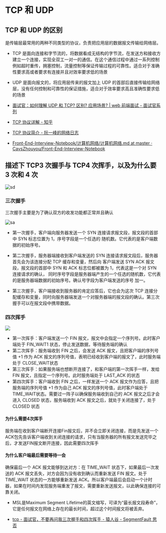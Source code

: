# TCP 和 UDP

## TCP 和 UDP 的区别

是传输层最常用的两种不同类型的协议，负责把应用层的数据报文传输给网络层。

- TCP 是面向连接和字节流的，将数据看成无结构的字节流，在发送方和接收方建立一个连接，实现全双工一对一的通信。在这个通信过程中通过一系列控制例如超时重传，拥塞控制，流量控制等保证传输过程的可靠性。适合对于准确性要求高或者要求有连接并且对效率要求低的场景
- UDP 是面向报文的，将应用层传来的报文加上 UDP 的首部后直接传输给网络层，没有任何控制和可靠性的保证措施，适合对于效率要求高且准确性要求低的场景

- [面试官：如何理解 UDP 和 TCP? 区别? 应用场景? | web 前端面试 - 面试官系列](https://vue3js.cn/interview/http/UDP_TCP.html#%E4%B8%89%E3%80%81%E5%8C%BA%E5%88%AB)
- [TCP 协议详解 - 知乎](https://zhuanlan.zhihu.com/p/64155705)
- [TCP 协议简介 - 阮一峰的网络日志](https://www.ruanyifeng.com/blog/2017/06/tcp-protocol.html)
- [Front-End-Interview-Notebook/计算机网络/计算机网络.md at master · CavsZhouyou/Front-End-Interview-Notebook](https://github.com/CavsZhouyou/Front-End-Interview-Notebook/blob/master/%E8%AE%A1%E7%AE%97%E6%9C%BA%E7%BD%91%E7%BB%9C/%E8%AE%A1%E7%AE%97%E6%9C%BA%E7%BD%91%E7%BB%9C.md)

## 描述下 TCP3 次握手与 TCP4 次挥手，以及为什么要 3 次和 4 次

![sd](https://img1.sycdn.imooc.com//5d01c4d20001cc8e09600720.jpg)

### 三次握手
三次握手主要是为了确认双方的收发功能都正常并且确认

![sa](https://pic1.zhimg.com/80/v2-576b043d12353928eea6e45373655668_720w.webp?source=1def8aca)


- 第一次握手，客户端向服务器发送一个 SYN 连接请求报文段，报文段的首部中 SYN 标志位置为 1，序号字段是一个任选的 随机数。它代表的是客户端数据的初始序号。

- 第二次握手，服务器端接收到客户端发送的 SYN 连接请求报文段后，服务器首先会为该连接分配 TCP 缓存和变量，然后向 客户端发送 SYN ACK 报文段，报文段的首部中 SYN 和 ACK 标志位都被置为 1，代表这是一个对 SYN 连接请求的确认， 同时序号字段是服务器端产生的一个任选的随机数，它代表的是服务器端数据的初始序号。确认号字段为客户端发送的序号 加一。

- 第三次握手，客户端接收到服务器的肯定应答后，它也会为这次 TCP 连接分配缓存和变量，同时向服务器端发送一个对服务器端的报文段的确认。第三次握手可以在报文段中携带数据。

### 四次挥手

![](https://pica.zhimg.com/80/v2-c8b61ed2a249700583b11bc5d16c5711_720w.webp?source=1def8aca)

- 第一次挥手：客户端发送一个 FIN 报文，报文中会指定一个序列号。此时客户端处于 FIN_WAIT1 状态，停止发送数据，等待服务端的确认
- 第二次挥手：服务端收到 FIN 之后，会发送 ACK 报文，且把客户端的序列号值 +1 作为 ACK 报文的序列号值，表明已经收到客户端的报文了，此时服务端处于 CLOSE_WAIT状态
- 第三次挥手：如果服务端也想断开连接了，和客户端的第一次挥手一样，发给 FIN 报文，且指定一个序列号。此时服务端处于 LAST_ACK 的状态
- 第四次挥手：客户端收到 FIN 之后，一样发送一个 ACK 报文作为应答，且把服务端的序列号值 +1 作为自己 ACK 报文的序列号值，此时客户端处于 TIME_WAIT状态。需要过一阵子以确保服务端收到自己的 ACK 报文之后才会进入 CLOSED 状态，服务端收到 ACK 报文之后，就处于关闭连接了，处于 CLOSED 状态

#### 为什么需要4次挥手

服务端在收到客户端断开连接Fin报文后，并不会立即关闭连接，而是先发送一个ACK包先告诉客户端收到关闭连接的请求，只有当服务器的所有报文发送完毕之后，才发送FIN报文断开连接，因此需要四次挥手

#### 为什么客户端最后需要等待一会

确保最后一个 ACK 报文能够到达对方：在 TIME_WAIT 状态下，如果最后一次发送的 ACK 报文丢失，对方会因为没有收到确认而重新发送 FIN 报文。处于 TIME_WAIT 状态的一方能够重新发送 ACK。所以客户端最后会启动一个计时器，如果在时间内发现服务端重发了报文，需要重新发送报文，以此确保连接的可靠关闭。
- MSL是Maximum Segment Lifetime的英文缩写，可译为“最长报文段寿命”，它是任何报文在网络上存在的最长时间，超过这个时间报文将被丢弃。


- [tcp - 面试官，不要再问我三次握手和四次挥手 - 猿人谷 - SegmentFault 思否](https://segmentfault.com/a/1190000020610336)
